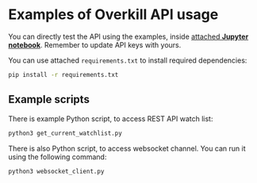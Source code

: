 # Examples of Overkill API usage

You can directly test the API using the examples, inside [attached **Jupyter notebook**](./endpoints_usage.ipynb).
Remember to update API keys with yours.

You can use attached `requirements.txt` to install required dependencies:

```bash
pip install -r requirements.txt
```

## Example scripts

There is example Python script, to access REST API watch list:

```bash
python3 get_current_watchlist.py
```

There is also Python script, to access websocket channel.
You can run it using the following command:

```bash
python3 websocket_client.py
```
